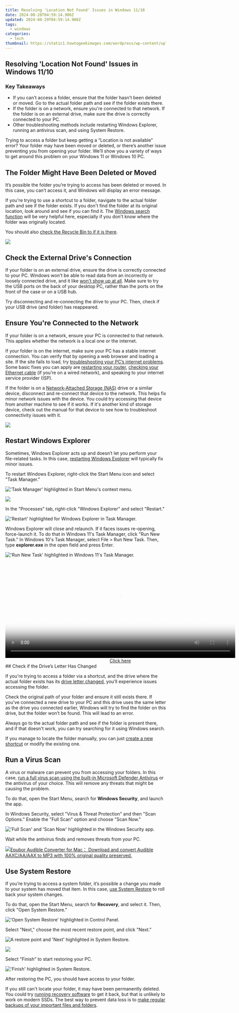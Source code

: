 ```yaml
---
title: Resolving 'Location Not Found' Issues in Windows 11/10
date: 2024-08-28T04:59:14.906Z
updated: 2024-08-29T04:59:14.906Z
tags:
  - windows
categories:
  - tech
thumbnail: https://static1.howtogeekimages.com/wordpress/wp-content/uploads/2023/10/52845868486_61ea745925_o-1.jpg
---
```


## Resolving 'Location Not Found' Issues in Windows 11/10

### Key Takeaways

* If you can't access a folder, ensure that the folder hasn't been deleted or moved. Go to the actual folder path and see if the folder exists there.
* If the folder is on a network, ensure you're connected to that network. If the folder is on an external drive, make sure the drive is correctly connected to your PC.
* Other troubleshooting methods include restarting Windows Explorer, running an antivirus scan, and using System Restore.

 Trying to access a folder but keep getting a “Location is not available” error? Your folder may have been moved or deleted, or there’s another issue preventing you from opening your folder. We’ll show you a variety of ways to get around this problem on your Windows 11 or Windows 10 PC.

##  The Folder Might Have Been Deleted or Moved

 It’s possible the folder you’re trying to access has been deleted or moved. In this case, you can’t access it, and Windows will display an error message.

 If you're trying to use a shortcut to a folder, navigate to the actual folder path and see if the folder exists. If you don't find the folder at its original location, look around and see if you can find it. The [Windows search function](https://youtube-stream.techidaily.com/2024-approved-jumpstart-traffic-top-tier-video-seo-tools/) will be very helpful here, especially if you don't know where the folder was originally located. 

 You should also [check the Recycle Bin to if it is there](https://some-skills.techidaily.com/2024-approved-unlock-iphone-editing-magic-shorter-smaller-videos/). 

<!-- affiliate ads begin -->
<a href="https://secure.2checkout.com/order/checkout.php?PRODS=4729320&QTY=1&AFFILIATE=108875&CART=1"><img src="https://secure.avangate.com/images/merchant/f7f07e7dab09533bc71247a5b29a7373/products/2_iDeviceMessageBox.png" border="0"></a>
<!-- affiliate ads end -->
##  Check the External Drive's Connection

 If your folder is on an external drive, ensure the drive is correctly connected to your PC. Windows won't be able to read data from an incorrectly or loosely connected drive, and it like [won't show up at all](https://instagram-videos.techidaily.com/updated-2024-approved-captivating-cycles-on-ig-perfecting-the-boomerang-effect/). Make sure to try the USB ports on the back of your desktop PC, rather than the ports on the front of the case or on a USB hub.

 Try disconnecting and re-connecting the drive to your PC. Then, check if your USB drive (and folder) has reappeared. 

##  Ensure You're Connected to the Network

 If your folder is on a network, ensure your PC is connected to that network. This applies whether the network is a local one or the internet.

 If your folder is on the internet, make sure your PC has a stable internet connection. You can verify that by opening a web browser and loading a site. If the site fails to load, try [troubleshooting your PC’s internet problems](https://screen-capture.techidaily.com/new-warriors-pantheon-valhalla-rebirth-for-2024/). Some basic fixes you can apply are [restarting your router](https://extra-information.techidaily.com/updated-chuckle-centric-ringtone-websites-guide/), [checking your Ethernet cable](https://extra-lessons.techidaily.com/in-2024-craftsmanship-at-fingertips-discovering-apples-8-excellent-drawing-apps/) (if you’re on a wired network), and speaking to your internet service provider (ISP).

 If the folder is on a [Network-Attached Storage (NAS)](https://fox-access.techidaily.com/new-in-2024-unleashing-potential-in-4k-with-top-gimbals-selection/) drive or a similar device, disconnect and re-connect that device to the network. This helps fix minor network issues with the device. You could try accessing that device from another machine to see if it works. If it's another kind of storage device, check out the manual for that device to see how to troubleshoot connectivity issues with it.

<!-- affiliate ads begin -->
<a href="https://store.massmailsoftware.com/order/checkout.php?PRODS=1300375&QTY=1&AFFILIATE=108875&CART=1"><img src="https://secure.avangate.com/images/merchant/dc87c13749315c7217cdc4ac692e704c/banera_for_partners-15_%281%29.jpg" border="0"></a>
<!-- affiliate ads end -->
##  Restart Windows Explorer

 Sometimes, Windows Explorer acts up and doesn’t let you perform your file-related tasks. In this case, [restarting Windows Explorer](https://android-location-track.techidaily.com/9-best-phone-monitoring-apps-for-lava-blaze-curve-5g-drfone-by-drfone-virtual-android/) will typically fix minor issues.

 To restart Windows Explorer, right-click the Start Menu icon and select "Task Manager."

!['Task Manager' highlighted in Start Menu's context menu.](https://static1.howtogeekimages.com/wordpress/wp-content/uploads/2024/01/1-open-task-manager.jpg) 

<!-- affiliate ads begin -->
<a href="https://estore.winxdvd.com/order/checkout.php?PRODS=4081991&QTY=1&AFFILIATE=108875&CART=1"><img src="https://www.winxdvd.com/affiliate/new-banner/wt-500x500.jpg" border="0"></a>
<!-- affiliate ads end -->
 In the "Processes" tab, right-click "Windows Explorer" and select "Restart."

!['Restart' highlighted for Windows Explorer in Task Manager.](https://static1.howtogeekimages.com/wordpress/wp-content/uploads/2024/01/2-restart-windows-explorer.jpg) 

 Windows Explorer will close and relaunch. If it faces issues re-opening, force-launch it. To do that in Windows 11's Task Manager, click "Run New Task." In Windows 10's Task Manager, select File > Run New Task. Then, type **explorer.exe** in the open field and press Enter.

!['Run New Task' highlighted in Windows 11's Task Manager.](https://static1.howtogeekimages.com/wordpress/wp-content/uploads/2024/01/3-run-new-task-task-manager.jpg) 

<!-- affiliate ads begin -->
<span id="1993650">
					<video width="720" height="300" style="cursor:pointer"
           poster="//a.impactradius-go.com/display-clicktoplayimage/1993650.jpeg"
           onclick="if(!this.playClicked){this.play();this.setAttribute('controls',true);this.playClicked=true;}">
	   <source src="//a.impactradius-go.com/display-ad/22993-1993650">
	   <img src="//a.impactradius-go.com/display-clicktoplayimage/1993650.jpeg" style="border: none; height: 100%; width: 100%; object-fit: contain">
	</video>
	<div style="width:720px;text-align:center"><a href="javascript:window.open(decodeURIComponent('https%3A%2F%2Fhomestyler.sjv.io%2Fc%2F5597632%2F1993650%2F22993'), '_blank');void(0);">Click here</a></div>
</span>
<img height="0" width="0" src="https://imp.pxf.io/i/5597632/1993650/22993" style="position:absolute;visibility:hidden;" border="0" />
<!-- affiliate ads end -->
##  Check if the Drive’s Letter Has Changed

 If you're trying to access a folder via a shortcut, and the drive where the actual folder exists has its [drive letter changed](https://fox-http.techidaily.com/updated-2024-approved-professional-editors-guide-fcps-top-10-plugins/), you’ll experience issues accessing the folder.

 Check the original path of your folder and ensure it still exists there. If you’ve connected a new drive to your PC and this drive uses the same letter as the drive you connected earlier, Windows will try to find the folder on this drive, but the folder won’t be found. This will lead to an error.

 Always go to the actual folder path and see if the folder is present there, and if that doesn't work, you can try searching for it using Windows search. 

 If you manage to locate the folder manually, you can just [create a new shortcut](https://extra-approaches.techidaily.com/updated-skys-limit-for-your-visual-stories-unlimited-free-options-and-premium-choices/) or modify the existing one.

##  Run a Virus Scan

 A virus or malware can prevent you from accessing your folders. In this case, [run a full virus scan using the built-in Microsoft Defender Antivirus](https://howto.techidaily.com/restore-missing-app-icon-on-lava-yuva-2-step-by-step-solutions-drfone-by-drfone-fix-android-problems-fix-android-problems/) or the antivirus of your choice. This will remove any threats that might be causing the problem.

 To do that, open the Start Menu, search for **Windows Security**, and launch the app.

 In Windows Security, select "Virus & Threat Protection" and then "Scan Options." Enable the "Full Scan" option and choose "Scan Now."

!['Full Scan' and 'Scan Now' highlighted in the Windows Security app.](https://static1.howtogeekimages.com/wordpress/wp-content/uploads/2024/01/4-run-antivirus-scan.jpg) 

 Wait while the antivirus finds and removes threats from your PC.

<!-- affiliate ads begin -->
<a href="https://secure.2checkout.com/order/checkout.php?PRODS=4713565&QTY=1&AFFILIATE=108875&CART=1"><img src="https://www.epubor.com/images/uppic/audible-converter-interface.png" border="0">Epubor Audible Converter for Mac： Download and convert Audible AAXC/AA/AAX to MP3 with 100% original quality preserved.</a>
<!-- affiliate ads end -->
##  Use System Restore

 If you’re trying to access a system folder, it’s possible a change you made to your system has moved that item. In this case, [use System Restore](https://article-posts.techidaily.com/in-2024-proven-methods-to-infuse-engaging-dialogue-in-videos/) to roll back your system changes.

 To do that, open the Start Menu, search for **Recovery**, and select it. Then, click "Open System Restore."

!['Open System Restore' highlighted in Control Panel.](https://static1.howtogeekimages.com/wordpress/wp-content/uploads/2024/01/5-launch-system-restore.jpg) 

 Select "Next," choose the most recent restore point, and click "Next."

![A restore point and 'Next' highlighted in System Restore.](https://static1.howtogeekimages.com/wordpress/wp-content/uploads/2024/01/6-choose-restore-point.jpg) 

<!-- affiliate ads begin -->
<a href="https://store.bitdefender.com/affiliate.php?ACCOUNT=BITLATIN&AFFILIATE=108875&PATH=http%3A%2F%2Fwww.bitdefender.com%2Fbusiness%3FAFFILIATE%3D108875%26RESOURCE%3D30%2525%2BOff%2Ball%2BGravityZone%2BProducts"><img src="https://www.bitdefender.com/content/dam/bitdefender/business/campaign/1200X628.png" border="0"></a>
<!-- affiliate ads end -->
 Select "Finish" to start restoring your PC.

!['Finish' highlighted in System Restore.](https://static1.howtogeekimages.com/wordpress/wp-content/uploads/2024/01/7-start-restoring-pc.jpg) 

 After restoring the PC, you should have access to your folder. 

 If you still can't locate your folder, it may have been permanently deleted. You could try [running recovery software](https://screen-sharing-recording.techidaily.com/updated-snap-and-save-the-ultimate-list-of-top-8-free-android-recorders-for-2024/) to get it back, but that is unlikely to work on modern SSDs. The best way to prevent data loss is to [make regular backups of your important files and folders](https://activate-lock.techidaily.com/in-2024-how-to-bypass-icloud-by-checkra1n-even-on-iphone-14-pro-max-if-youve-tried-everything-by-drfone-ios/).

<ins class="adsbygoogle"
     style="display:block"
     data-ad-format="autorelaxed"
     data-ad-client="ca-pub-7571918770474297"
     data-ad-slot="1223367746"></ins>



<ins class="adsbygoogle"
     style="display:block"
     data-ad-client="ca-pub-7571918770474297"
     data-ad-slot="8358498916"
     data-ad-format="auto"
     data-full-width-responsive="true"></ins>


